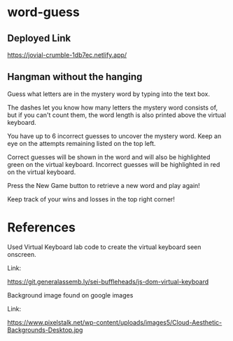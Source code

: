 # word-guess

## Deployed Link

https://jovial-crumble-1db7ec.netlify.app/



## Hangman without the hanging

Guess what letters are in the mystery word by typing into the text box.

The dashes let you know how many letters the mystery word consists of, but if you can't count them, the word length is also printed above the virtual keyboard.

You have up to 6 incorrect guesses to uncover the mystery word. Keep an eye on the attempts remaining listed on the top left.

Correct guesses will be shown in the word and will also be highlighted green on the virtual keyboard.
Incorrect guesses will be highlighted in red on the virtual keyboard.

Press the New Game button to retrieve a new word and play again!

Keep track of your wins and losses in the top right corner!



# References

Used Virtual Keyboard lab code to create the virtual keyboard seen onscreen.

Link:

https://git.generalassemb.ly/sei-buffleheads/js-dom-virtual-keyboard

Background image found on google images

Link:

 https://www.pixelstalk.net/wp-content/uploads/images5/Cloud-Aesthetic-Backgrounds-Desktop.jpg